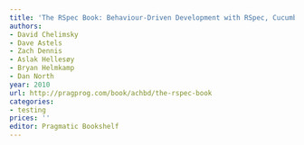 ```yaml
---
title: 'The RSpec Book: Behaviour-Driven Development with RSpec, Cucumber, and Friends'
authors:
- David Chelimsky
- Dave Astels
- Zach Dennis
- Aslak Hellesøy
- Bryan Helmkamp
- Dan North
year: 2010
url: http://pragprog.com/book/achbd/the-rspec-book
categories:
- testing
prices: ''
editor: Pragmatic Bookshelf
---
```

